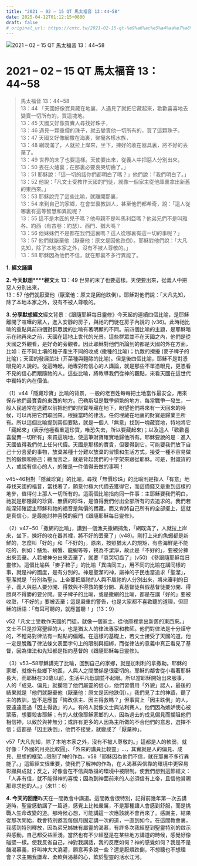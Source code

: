 ```yaml
---
title: "2021 – 02 – 15 QT 馬太福音 13：44~58"
date: 2025-04-12T01:12:15+0800
draft: false
# original_url: https://cmtc.tw/2021-02-15-qt-%e9%a6%ac%e5%a4%aa%e7%a6%8f%e9%9f%b3-13%ef%bc%9a4458
---
```


![2021 – 02 – 15 QT 馬太福音 13：44\~58](/images/qt.jpg   "2021 – 02 – 15 QT 馬太福音 13：44\~58")

# 2021 – 02 – 15 QT 馬太福音 13：44\~58

> 馬太福音 13：44\~58  
> 13：44 「天國好像寶貝藏在地裏，人遇見了就把它藏起來，歡歡喜喜地去變賣一切所有的，買這塊地。  
> 13：45 天國又好像買賣人尋找好珠子，  
> 13：46 遇見一顆重價的珠子，就去變賣他一切所有的，買了這顆珠子。  
> 13：47 天國又好像網撒在海裏，聚攏各樣水族，  
> 13：48 網既滿了，人就拉上岸來，坐下，揀好的收在器具裏，將不好的丟棄了。  
> 13：49 世界的末了也要這樣。天使要出來，從義人中把惡人分別出來，  
> 13：50 丟在火爐裏；在那裏必要哀哭切齒了。」  
> 13：51 耶穌說：「這一切的話你們都明白了嗎？」他們說：「我們明白了。」  
> 13：52 他說：「凡文士受教作天國的門徒，就像一個家主從他庫裏拿出新舊的東西來。」  
> 13：53 耶穌說完了這些比喻，就離開那裏，  
> 13：54 來到自己的家鄉，在會堂裏教訓人，甚至他們都希奇，說：「這人從哪裏有這等智慧和異能呢？  
> 13：55 這不是木匠的兒子嗎？他母親不是叫馬利亞嗎？他弟兄們不是叫雅各、約西（有古卷：約瑟）、西門、猶大嗎？  
> 13：56 他妹妹們不是都在我們這裏嗎？這人從哪裏有這一切的事呢？」  
> 13：57 他們就厭棄他（厭棄他：原文是因他跌倒）。耶穌對他們說：「大凡先知，除了本地本家之外，沒有不被人尊敬的。」  
> 13：58 耶穌因為他們不信，就在那裏不多行異能了。

**1.** **經文誦讀**

**2. 今天默想****經文**太 13：49 世界的末了也要這樣。天使要出來，從義人中把惡人分別出來，  
13：57 他們就厭棄他（厭棄他：原文是因他跌倒）。耶穌對他們說：「大凡先知，除了本地本家之外，沒有不被人尊敬的。

**3. 分享默想經文**經文背景：《跟隨耶穌每日靈修》今天起的連續四個比喻，是耶穌離開了喧嘩的眾人，進入安靜的房子，與祂的門徒在房子內說的 (v36)。此時祂比喻的重點與前四個對群眾說的比喻有著明顯的不同。前四個比喻的主題，是耶穌暗示在祂再來之前，天國在這地上世代的光景。這些群眾並不在天國之內，他們是從天國之外觀看，是好奇的旁觀者。因此耶穌對他們所論到的都是天國的外在方面，比如：在不同土壤的種子產生不同的收成 (撒種的比喻)；仇敵的攪擾 (麥子稗子的比喻)；天國的發展茁壯 (芥菜種與麵酵的比喻)。但是後四個比喻，耶穌不是對憑眼見的人說的。從這時起，祂專對有信心的人講論，就是那些不單憑眼見，更憑看不見的信心而跟隨祂的人。這些比喻，將教導我們從神的觀點，來看天國在這世代中獨特的內在價值。

（1）v44「隱藏珍寶」比喻的背景，一般的老百姓每每把土地當作最安全，用來保存他們最寶貴的東西的地方。巴勒斯坦是戰爭頻繁的地方，每當戰爭一發生，一般人民通常在逃難以前把他們的財寶埋藏在地下，盼望他們將來有一天回來的時候，可以再把它們取回來。根據當時的律法，任何埋藏在地裏的財寶是歸業主所有。所以這個比喻提到兩個要點，就是一個人「無意」找到一塊藏寶地，特地將它「藏起來」(表示他極看重這珍寶，唯恐失去，所以要藏起來)；以及這人「歡歡喜喜變賣一切所有」來買這塊地，使這筆財寶確實地歸他所有。耶穌要說的是：進入天國值得我們付上任何代價。天國是那樣的寶貴，但要得到它，可能要我們放下自己十分喜愛的事物，放棄某種十分難以放棄的習慣和生活方式，接受一種不容易做到的鍛鍊和捨己；總而言之，就是背起我們的十字架來跟從耶穌。可是，對識貨的人，或說有信心的人，的確是一件值得去做的事啊！

v45\~46相對「隱藏珍寶」的比喻，尋找「無價珍珠」的比喻則是指人「有意」地尋找天國的福音，當找著了，願意付極大代價去獲得它，而這價錢又是重到這樣的地步，值得付上那人一切所有的。這兩個比喻指向同一件事：主耶穌要我們明白，祂就是那隱藏的珍寶、無價的珍珠，是值得我們付出全部所有的去追求的。我們若能深知確認主耶穌和祂的福音是無價的寶藏，而又肯將自己所有的全部擺上，這就是真信心，是最能討神喜悅的竅門《跟隨耶穌每日靈修》。

（2）v47\~50「撒網的比喻」，講到一個漁夫撒網捕魚，「網既滿了，人就拉上岸來，坐下，揀好的收在器其裡，將不好的丟棄了」(v48)。剛打上來的魚蝦都是新鮮的，怎麼叫「好的」和「不好的」，原來，按照猶太人的規矩，有些海鮮是不能吃的，例如：鱔魚、螃蟹、龍蝦等等，視為不潔淨，故此是「不好的」，要被分揀出來丟棄。人若被神分出來丟棄了，就要「哀哭切齒了」(v50) 《參跟隨耶穌每日靈修》。這個比喻與「麥子稗子」的比喻「異曲同工」，用不同的比喻在講同樣的事，就是神的國度，是有分別的。神是聖潔的神，屬神的子民也當追求「聖潔」，聖潔就是「分別為聖」。上帝要把屬祂的人與不屬祂的人分別出來，將來審判的日子，義人與惡人要分開、得救與不得救的要分開、真基督徒與假基督徒要分開、得勝與不得勝的要分開。麥子稗子的比喻，或是撒網的比喻，都是在講「好的」要被收取，「不好的」要被丟棄；這是嚴重的警告，也是大家都不喜歡聽的道理，但耶穌的話語：「有耳可聽的，就應當聽！」（13：9）

v52「凡文士受教作天國的門徒，就像一個家主，從他庫裡拿出新舊的東西來。」文士不只是抄寫聖經的人，也是猶太人的律法專家和教師。他們對律法是十分謹守的，不輕易對律法有一點點的偏離。在這樣的基礎上，若文士接受了天國的道，他一定是脫離了律法條文表面字句上的限制與捆綁，而從律法的意義中真正看見了基督，因為律法和先知都是指向基督的《跟隨耶穌每日靈修》。

（3）v53\~58耶穌講完了比喻，回到自己的家鄉，就是加利利的拿撒勒。耶穌的家鄉，就像有些鄉下地區，人與人之間關係是很密切的。耶穌的鄰舎從小看著耶穌長大，而耶穌在30歲以前，生活平凡低調並不起眼。所以當耶穌開始出來服事，人的「成見、偏見」就攔阻了他們屬靈的信心，他們習慣用「外貌」認人，最後的結果就是「他們就厭棄他（厭棄他：原文是因他跌倒）。」我們見了主的神蹟，聽了主的教訓，豈不是應當「悔改信主、因主得救嗎？」但事實上「因主跌倒」的人，要遠遠高過「因主得救」的人。有的人就像文士與法利賽人，他們因為嫉妒使心被蒙蔽，想要殺害耶穌；有的人就像耶穌家鄉的人，因為過去的成見偏見而攔阻他們相信神，以致於與神無分；或許有更多的人因為主所做的不合他們的意思，選擇不信；這都是「因主跌倒」，他們不接受，就變成了「厭棄神」。

v57「大凡先知，除了本地本家之外，沒有不被人尊敬的。」這都是人的軟弱，就好像：「外國的月亮比較圓」、「外來的講員比較靈」…，其實就是人的偏見、成見、思想的框架…限制了神的作為。v58「耶穌因為他們不信，就在那裏不多行異能了。」這節經文很重要，使我們了解神的作為，在人渴慕與信靠的環境中更容易彰顯與成就；反之，好像會在不信與敵擋的環境中被限制。使我們想到這節經文：「人非有信，就不能得神的喜悅；因為到神面前來的人必須信有上帝，且信他賞賜那尋求他的人。」（來11：6）

**4. 今天的回應**昨天在一間教會中講道。這間教會很特別，記得前幾年第一次去講道時，聖靈感動講了一篇道，感覺上比較嚴厲，不是那種讓人會感到舒服，而是挑戰人生命改變的道。那時候心想，可能講這一次應該就不會再來了。感謝主，結果從那次開始，教會特別邀我每個月固定講一次的道，一直到如今。在這間教會裏，我感到特別釋放，因為弟兄姊妹有屬靈的渴慕，有許多次我經歷到聖靈特別的啟示與感動，自己都受益匪淺。當然也有不少經歷是在某些地方講道的時候，感覺好像碰壁一樣。使我反省自己，神對我講話，我的反應如何？神的感覺如何？我是不是饑渴慕義，好叫神大大澆灌，願意再多說一些？還是厭煩跌倒，不想聽也不想理會？求主賜我謙卑、柔軟與渴慕的心，飲於聖靈的活水江河。